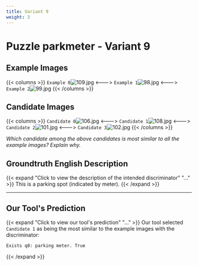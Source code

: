 ```yaml
---
title: Variant 9
weight: 3
---
```


# Puzzle parkmeter - Variant 9

## Example Images
{{< columns >}}
`Example 0`![109.jpg](/natscene_data/images/109.jpg)
<--->
`Example 1`![98.jpg](/natscene_data/images/98.jpg)
<--->
`Example 2`![99.jpg](/natscene_data/images/99.jpg)
{{< /columns >}}

## Candidate Images
{{< columns >}}
`Candidate 0`![106.jpg](/natscene_data/images/106.jpg)
<--->
`Candidate 1`![108.jpg](/natscene_data/images/108.jpg)
<--->
`Candidate 2`![101.jpg](/natscene_data/images/101.jpg)
<--->
`Candidate 3`![102.jpg](/natscene_data/images/102.jpg)
{{< /columns >}}

*Which candidate among the above candidates is most similar to all the example images? Explain why.*

## Groundtruth English Description

{{< expand "Click to view the description of the intended discriminator" "..." >}}
This is a parking spot (indicated by meter).
{{< /expand >}}

---



## Our Tool's Prediction

{{< expand "Click to view our tool's prediction" "..." >}}
Our tool selected `Candidate 1` as being the most similar to the example images with the discriminator:
```plaintext
Exists q0: parking meter. True
```
{{< /expand >}}
